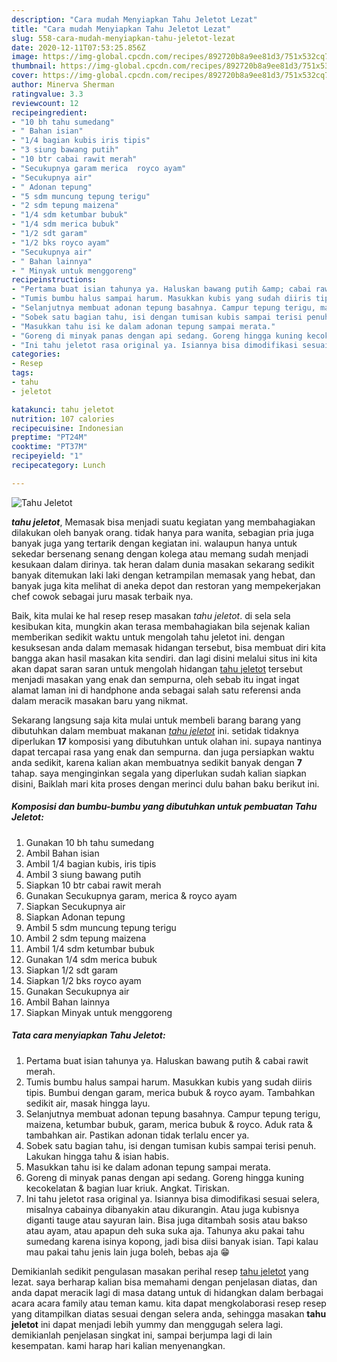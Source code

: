 ```yaml
---
description: "Cara mudah Menyiapkan Tahu Jeletot Lezat"
title: "Cara mudah Menyiapkan Tahu Jeletot Lezat"
slug: 558-cara-mudah-menyiapkan-tahu-jeletot-lezat
date: 2020-12-11T07:53:25.856Z
image: https://img-global.cpcdn.com/recipes/892720b8a9ee81d3/751x532cq70/tahu-jeletot-foto-resep-utama.jpg
thumbnail: https://img-global.cpcdn.com/recipes/892720b8a9ee81d3/751x532cq70/tahu-jeletot-foto-resep-utama.jpg
cover: https://img-global.cpcdn.com/recipes/892720b8a9ee81d3/751x532cq70/tahu-jeletot-foto-resep-utama.jpg
author: Minerva Sherman
ratingvalue: 3.3
reviewcount: 12
recipeingredient:
- "10 bh tahu sumedang"
- " Bahan isian"
- "1/4 bagian kubis iris tipis"
- "3 siung bawang putih"
- "10 btr cabai rawit merah"
- "Secukupnya garam merica  royco ayam"
- "Secukupnya air"
- " Adonan tepung"
- "5 sdm muncung tepung terigu"
- "2 sdm tepung maizena"
- "1/4 sdm ketumbar bubuk"
- "1/4 sdm merica bubuk"
- "1/2 sdt garam"
- "1/2 bks royco ayam"
- "Secukupnya air"
- " Bahan lainnya"
- " Minyak untuk menggoreng"
recipeinstructions:
- "Pertama buat isian tahunya ya. Haluskan bawang putih &amp; cabai rawit merah."
- "Tumis bumbu halus sampai harum. Masukkan kubis yang sudah diiris tipis. Bumbui dengan garam, merica bubuk &amp; royco ayam. Tambahkan sedikit air, masak hingga layu."
- "Selanjutnya membuat adonan tepung basahnya. Campur tepung terigu, maizena, ketumbar bubuk, garam, merica bubuk &amp; royco. Aduk rata &amp; tambahkan air. Pastikan adonan tidak terlalu encer ya."
- "Sobek satu bagian tahu, isi dengan tumisan kubis sampai terisi penuh. Lakukan hingga tahu &amp; isian habis."
- "Masukkan tahu isi ke dalam adonan tepung sampai merata."
- "Goreng di minyak panas dengan api sedang. Goreng hingga kuning kecokelatan &amp; bagian luar kriuk. Angkat. Tiriskan."
- "Ini tahu jeletot rasa original ya. Isiannya bisa dimodifikasi sesuai selera, misalnya cabainya dibanyakin atau dikurangin. Atau juga kubisnya diganti tauge atau sayuran lain. Bisa juga ditambah sosis atau bakso atau ayam, atau apapun deh suka suka aja. Tahunya aku pakai tahu sumedang karena isinya kopong, jadi bisa diisi banyak isian. Tapi kalau mau pakai tahu jenis lain juga boleh, bebas aja 😁"
categories:
- Resep
tags:
- tahu
- jeletot

katakunci: tahu jeletot 
nutrition: 107 calories
recipecuisine: Indonesian
preptime: "PT24M"
cooktime: "PT37M"
recipeyield: "1"
recipecategory: Lunch

---
```



![Tahu Jeletot](https://img-global.cpcdn.com/recipes/892720b8a9ee81d3/751x532cq70/tahu-jeletot-foto-resep-utama.jpg)

<b><i>tahu jeletot</i></b>, Memasak bisa menjadi suatu kegiatan yang membahagiakan dilakukan oleh banyak orang. tidak hanya para wanita, sebagian pria juga banyak juga yang tertarik dengan kegiatan ini. walaupun hanya untuk sekedar bersenang senang dengan kolega atau memang sudah menjadi kesukaan dalam dirinya. tak heran dalam dunia masakan sekarang sedikit banyak ditemukan laki laki dengan ketrampilan memasak yang hebat, dan banyak juga kita melihat di aneka depot dan restoran yang mempekerjakan chef cowok sebagai juru masak terbaik nya.

Baik, kita mulai ke hal resep resep masakan <i>tahu jeletot</i>. di sela sela kesibukan kita, mungkin akan terasa membahagiakan bila sejenak kalian memberikan sedikit waktu untuk mengolah tahu jeletot ini. dengan kesuksesan anda dalam memasak hidangan tersebut, bisa membuat diri kita bangga akan hasil masakan kita sendiri. dan lagi disini melalui situs ini kita akan dapat saran saran untuk mengolah hidangan <u>tahu jeletot</u> tersebut menjadi masakan yang enak dan sempurna, oleh sebab itu ingat ingat alamat laman ini di handphone anda sebagai salah satu referensi anda dalam meracik masakan baru yang nikmat.




Sekarang langsung saja kita mulai untuk membeli barang barang yang dibutuhkan dalam membuat makanan <u><i>tahu jeletot</i></u> ini. setidak tidaknya diperlukan <b>17</b> komposisi yang dibutuhkan untuk olahan ini. supaya nantinya dapat tercapai rasa yang enak dan sempurna. dan juga persiapkan waktu anda sedikit, karena kalian akan membuatnya sedikit banyak dengan <b>7</b> tahap. saya menginginkan segala yang diperlukan sudah kalian siapkan disini, Baiklah mari kita proses dengan merinci dulu bahan baku berikut ini.

<!--inarticleads1-->

##### Komposisi dan bumbu-bumbu yang dibutuhkan untuk pembuatan Tahu Jeletot:

1. Gunakan 10 bh tahu sumedang
1. Ambil  Bahan isian
1. Ambil 1/4 bagian kubis, iris tipis
1. Ambil 3 siung bawang putih
1. Siapkan 10 btr cabai rawit merah
1. Gunakan Secukupnya garam, merica &amp; royco ayam
1. Siapkan Secukupnya air
1. Siapkan  Adonan tepung
1. Ambil 5 sdm muncung tepung terigu
1. Ambil 2 sdm tepung maizena
1. Ambil 1/4 sdm ketumbar bubuk
1. Gunakan 1/4 sdm merica bubuk
1. Siapkan 1/2 sdt garam
1. Siapkan 1/2 bks royco ayam
1. Gunakan Secukupnya air
1. Ambil  Bahan lainnya
1. Siapkan  Minyak untuk menggoreng




<!--inarticleads2-->

##### Tata cara menyiapkan Tahu Jeletot:

1. Pertama buat isian tahunya ya. Haluskan bawang putih &amp; cabai rawit merah.
1. Tumis bumbu halus sampai harum. Masukkan kubis yang sudah diiris tipis. Bumbui dengan garam, merica bubuk &amp; royco ayam. Tambahkan sedikit air, masak hingga layu.
1. Selanjutnya membuat adonan tepung basahnya. Campur tepung terigu, maizena, ketumbar bubuk, garam, merica bubuk &amp; royco. Aduk rata &amp; tambahkan air. Pastikan adonan tidak terlalu encer ya.
1. Sobek satu bagian tahu, isi dengan tumisan kubis sampai terisi penuh. Lakukan hingga tahu &amp; isian habis.
1. Masukkan tahu isi ke dalam adonan tepung sampai merata.
1. Goreng di minyak panas dengan api sedang. Goreng hingga kuning kecokelatan &amp; bagian luar kriuk. Angkat. Tiriskan.
1. Ini tahu jeletot rasa original ya. Isiannya bisa dimodifikasi sesuai selera, misalnya cabainya dibanyakin atau dikurangin. Atau juga kubisnya diganti tauge atau sayuran lain. Bisa juga ditambah sosis atau bakso atau ayam, atau apapun deh suka suka aja. Tahunya aku pakai tahu sumedang karena isinya kopong, jadi bisa diisi banyak isian. Tapi kalau mau pakai tahu jenis lain juga boleh, bebas aja 😁




Demikianlah sedikit pengulasan masakan perihal resep <u>tahu jeletot</u> yang lezat. saya berharap kalian bisa memahami dengan penjelasan diatas, dan anda dapat meracik lagi di masa datang untuk di hidangkan dalam berbagai acara acara family atau teman kamu. kita dapat mengkolaborasi resep resep yang ditampilkan diatas sesuai dengan selera anda, sehingga masakan <b>tahu jeletot</b> ini dapat menjadi lebih yummy dan menggugah selera lagi. demikianlah penjelasan singkat ini, sampai berjumpa lagi di lain kesempatan. kami harap hari kalian menyenangkan.
